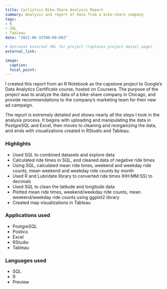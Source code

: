 ```yaml
---
title: Cyclistics Bike-Share Analysis Report
summary: Analysis and report of data from a bike-share company
tags:
- R
- SQL
- Tableau
date: "2021-06-15T00:00:00Z"

# Optional external URL for project (replaces project detail page).
external_link:

image:
  caption:
  focal_point:
---
```


I created this report from an R Notebook as the capstone project to Google’s Data Analytics Certificate course, hosted on Coursera. The purpose of the project was to analyze the data of a bike-share company in Chicago, and provide recommendations to the company’s marketing team for their new ad campaign.

The report is extremely detailed and shows nearly all the steps I took in the analysis process. It begins with uploading and manipulating the data in PostgreSQL and Excel, then moves to cleaning and reorganizing the data, and ends with visualizations created in RStudio and Tableau.

### Highlights
- Used SQL to combined datasets and explore data
- Calculated ride times in SQL, and cleaned data of negative ride times
- Using SQL, calculated mean ride times, weekend and weekday ride counts, mean weekend and weekday ride counts by month
- Used R and Lubridate library to converted ride times (HH:MM:SS) to decimals
- Used SQL to clean the latitude and longitude data
- Plotted mean ride times, weekend/weekday ride counts, mean weekend/weekday ride counts using ggplot2 library
- Created map visualizations in Tableau

### Applications used
- PostgreSQL
- Postico
- Excel
- RStudio
- Tableau

### Languages used
- SQL
- R
- Preview
